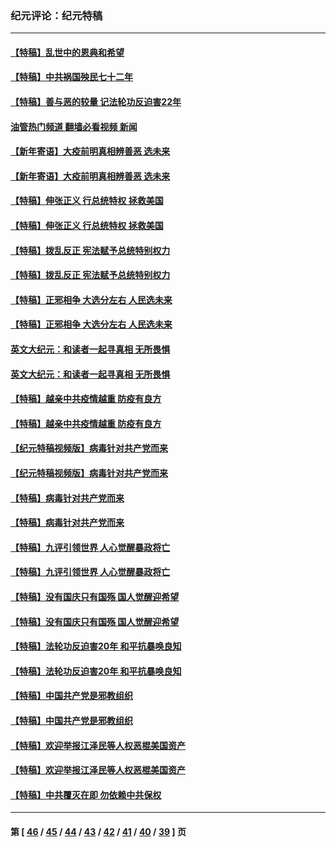 ### 纪元评论：纪元特稿
---
#### [【特稿】乱世中的恩典和希望](../../pages/nsc424/n13734687.md?05220330) 
#### [【特稿】中共祸国殃民七十二年](../../pages/nsc424/n13272607.md?05220330) 
#### [【特稿】善与恶的较量 记法轮功反迫害22年](../../pages/nsc424/n13086597.md?05220330) 
#### [油管热门频道 翻墙必看视频 新闻](ok?05220330)
#### [【新年寄语】大疫前明真相辨善恶 选未来](../../pages/nsc424/n12660855.md?05220330) 
#### [【新年寄语】大疫前明真相辨善恶 选未来](../../pages/nsc424/n12660855.md?05220330) 
#### [【特稿】伸张正义 行总统特权 拯救美国](../../pages/nsc424/n12616806.md?05220330) 
#### [【特稿】伸张正义 行总统特权 拯救美国](../../pages/nsc424/n12616806.md?05220330) 
#### [【特稿】拨乱反正 宪法赋予总统特别权力](../../pages/nsc424/n12598306.md?05220330) 
#### [【特稿】拨乱反正 宪法赋予总统特别权力](../../pages/nsc424/n12598306.md?05220330) 
#### [【特稿】正邪相争 大选分左右 人民选未来](../../pages/nsc424/n12545208.md?05220330) 
#### [【特稿】正邪相争 大选分左右 人民选未来](../../pages/nsc424/n12545208.md?05220330) 
#### [英文大纪元：和读者一起寻真相 无所畏惧](../../pages/nsc424/n12542027.md?05220330) 
#### [英文大纪元：和读者一起寻真相 无所畏惧](../../pages/nsc424/n12542027.md?05220330) 
#### [【特稿】越亲中共疫情越重 防疫有良方](../../pages/nsc424/n12042989.md?05220330) 
#### [【特稿】越亲中共疫情越重 防疫有良方](../../pages/nsc424/n12042989.md?05220330) 
#### [【纪元特稿视频版】病毒针对共产党而来](../../pages/nsc424/n11977328.md?05220330) 
#### [【纪元特稿视频版】病毒针对共产党而来](../../pages/nsc424/n11977328.md?05220330) 
#### [【特稿】病毒针对共产党而来](../../pages/nsc424/n11928818.md?05220330) 
#### [【特稿】病毒针对共产党而来](../../pages/nsc424/n11928818.md?05220330) 
#### [【特稿】九评引领世界 人心觉醒暴政将亡](../../pages/nsc424/n11660496.md?05220330) 
#### [【特稿】九评引领世界 人心觉醒暴政将亡](../../pages/nsc424/n11660496.md?05220330) 
#### [【特稿】没有国庆只有国殇 国人觉醒迎希望](../../pages/nsc424/n11549354.md?05220330) 
#### [【特稿】没有国庆只有国殇 国人觉醒迎希望](../../pages/nsc424/n11549354.md?05220330) 
#### [【特稿】法轮功反迫害20年 和平抗暴唤良知](../../pages/nsc424/n11389135.md?05220330) 
#### [【特稿】法轮功反迫害20年 和平抗暴唤良知](../../pages/nsc424/n11389135.md?05220330) 
#### [【特稿】中国共产党是邪教组织](../../pages/nsc424/n11355551.md?05220330) 
#### [【特稿】中国共产党是邪教组织](../../pages/nsc424/n11355551.md?05220330) 
#### [【特稿】欢迎举报江泽民等人权恶棍美国资产](../../pages/nsc424/n11303040.md?05220330) 
#### [【特稿】欢迎举报江泽民等人权恶棍美国资产](../../pages/nsc424/n11303040.md?05220330) 
#### [【特稿】中共覆灭在即 勿依赖中共保权](../../pages/nsc424/n11278510.md?05220330) 

---
#### 第 [ [46](./46.md?05220330) / [45](./45.md?05220330) / [44](./44.md?05220330) / [43](./43.md?05220330) / [42](./42.md?05220330) / [41](./41.md?05220330) / [40](./40.md?05220330) / [39](./39.md?05220330) ] 页
